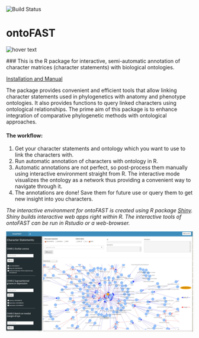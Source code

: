 ![Build Status](https://travis-ci.org/sergeitarasov/ontoFAST.svg?branch=main)

# ontoFAST
 <p align="left">
  <img src="https://github.com/sergeitarasov/PARAMO/blob/master/icon-paramo.png" width="100" title="hover text">
</p>  
### This is the R package for interactive, semi-automatic annotation of character matrices (character statements) with biological ontologies. 

[Installation and Manual](https://github.com/sergeitarasov/ontoFAST/wiki)

The package provides convenient and efficient tools that allow linking character statements used in phylogenetics with anatomy and phenotype ontologies. It also provides functions to query linked characters using ontological relationships. The prime aim of this package is to enhance integration of comparative phylogenetic methods with ontological approaches.

#### The workflow:
1. Get your character statements and ontology which you want to use to link the characters with.
2. Run automatic annotation of characters with ontology in R.
3. Automatic annotations are not perfect, so post-process them manually using interactive environment straight from R. The interactive mode visualizes the ontology as a network thus providing a convenient way to navigate through it.
4. The annotations are done! Save them for future use or query them to get new insight into you characters.

*The interactive environment for ontoFAST is created using R package [Shiny](https://shiny.rstudio.com/). Shiny builds interactive web apps right within R. The interactive tools of ontoFAST can be run in Rstudio or a web-browser.*

![ontoFAST in interactive mode](https://raw.githubusercontent.com/sergeitarasov/ontoFAST/main/test/ontoFAST.jpg)
